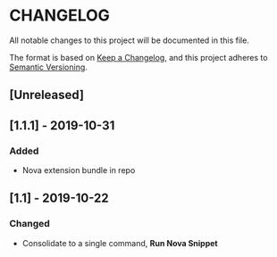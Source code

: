 # CHANGELOG
All notable changes to this project will be documented in this file.

The format is based on [Keep a Changelog](https://keepachangelog.com/en/1.0.0/), and this project adheres to [Semantic Versioning](https://semver.org/spec/v2.0.0.html).

## [Unreleased]

## [1.1.1] - 2019-10-31
### Added
- Nova extension bundle in repo

## [1.1] - 2019-10-22
### Changed
- Consolidate to a single command, **Run Nova Snippet**
